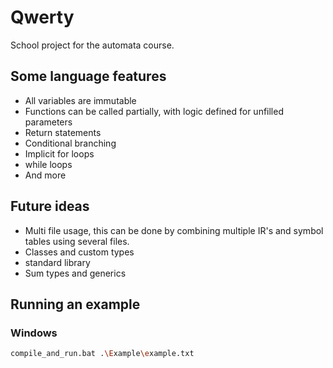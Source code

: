 # Qwerty
School project for the automata course.



## Some language features

- All variables are immutable
- Functions can be called partially, with logic defined for unfilled parameters
- Return statements
- Conditional branching
- Implicit for loops
- while loops
- And more

## Future ideas

- Multi file usage, this can be done by combining multiple IR's and symbol tables using several files.
- Classes and custom types
- standard library
- Sum types and generics

## Running an example

### Windows

```bash
compile_and_run.bat .\Example\example.txt
```


